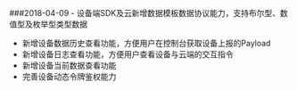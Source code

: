 ###2018-04-09
- 设备端SDK及云新增数据模板数据协议能力，支持布尔型、数值型及枚举型类型数据
- 新增设备数据历史查看功能，方便用户在控制台获取设备上报的Payload
- 新增设备日志查看功能，方便用户查看设备与云端的交互指令
- 新增设备当前数据查看功能
- 完善设备动态令牌鉴权能力
